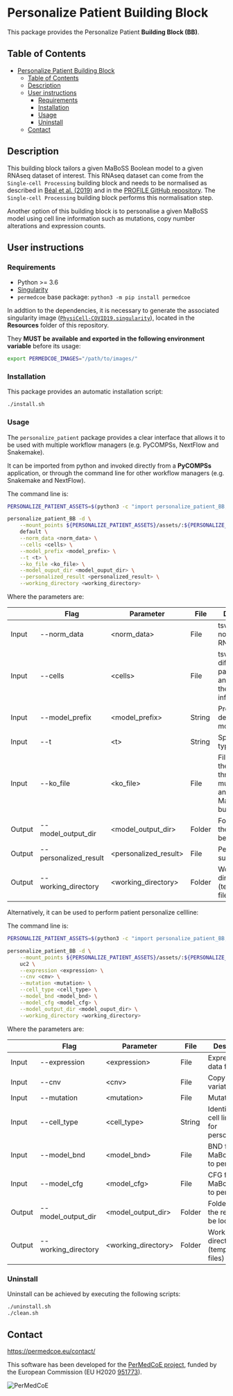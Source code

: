 # Personalize Patient Building Block

This package provides the Personalize Patient **Building Block (BB)**.

## Table of Contents

- [Personalize Patient Building Block](#personalize-patient-building-block)
  - [Table of Contents](#table-of-contents)
  - [Description](#description)
  - [User instructions](#user-instructions)
    - [Requirements](#requirements)
    - [Installation](#installation)
    - [Usage](#usage)
    - [Uninstall](#uninstall)
  - [Contact](#contact)

## Description

This building block tailors a given MaBoSS Boolean model to a given RNAseq dataset of interest.
This RNAseq dataset can come from the `Single-cell Processing` building block and needs to be normalised as described in [Béal et al. (2019)](https://www.frontiersin.org/articles/10.3389/fphys.2018.01965/full?field=&journalName=Frontiers_in_Physiology&id=369984) and in the [PROFILE GitHub repository](https://github.com/sysbio-curie/PROFILE). The `Single-cell Processing` building block performs this normalisation step.

Another option of this building block is to personalise a given MaBoSS model using cell line information such as mutations, copy number alterations and expression counts.

## User instructions

### Requirements

- Python >= 3.6
- [Singularity](https://singularity.lbl.gov/docs-installation)
- `permedcoe` base package: `python3 -m pip install permedcoe`

In addtion to the dependencies, it is necessary to generate the associated
singularity image ([`PhysiCell-COVID19.singularity`](../Resources/images/PhysiCell-COVID19.singularity)),
located in the **Resources** folder of this repository.

They **MUST be available and exported in the following environment variable**
before its usage:

```bash
export PERMEDCOE_IMAGES="/path/to/images/"
```

### Installation

This package provides an automatic installation script:

```bash
./install.sh
```

### Usage

The `personalize_patient` package provides a clear interface that allows
it to be used with multiple workflow managers (e.g. PyCOMPSs, NextFlow and
Snakemake).

It can be imported from python and invoked directly from a **PyCOMPSs**
application, or through the command line for other workflow managers
(e.g. Snakemake and NextFlow).

The command line is:

```bash
PERSONALIZE_PATIENT_ASSETS=$(python3 -c "import personalize_patient_BB; import os; print(os.path.dirname(personalize_patient_BB.__file__))")

personalize_patient_BB -d \
    --mount_points ${PERSONALIZE_PATIENT_ASSETS}/assets/:${PERSONALIZE_PATIENT_ASSETS}/assets/,<working_directory>:<working_directory> \
    default \
    --norm_data <norm_data> \
    --cells <cells> \
    --model_prefix <model_prefix> \
    --t <t> \
    --ko_file <ko_file> \
    --model_ouput_dir <model_ouput_dir> \
    --personalized_result <personalized_result> \
    --working_directory <working_directory>
```

Where the parameters are:

|        | Flag                  | Parameter              | File   | Description                                                                      |
|--------|-----------------------|------------------------|--------|----------------------------------------------------------------------------------|
| Input  | --norm_data           | \<norm_data>           | File   | tsv of the normalized RNAseq data                                                |
| Input  | --cells               | \<cells>               | File   | tsv of the different patients to be analyzed with their clinical information     |
| Input  | --model_prefix        | \<model_prefix>        | String | Prefix that describes the model                                                  |
| Input  | --t                   | \<t>                   | String | Specific cell type of interest                                                   |
| Input  | --ko_file             | \<ko_file>             | File   | File result of the "High-throughput mutant analysis" (aka MaBoSS) building block |
| Output | --model_output_dir    | \<model_output_dir>    | Folder | Folder where the results will be located                                         |
| Output | --personalized_result | \<personalized_result> | File   | Personalisation summary file                                                     |
| Output | --working_directory   | \<working_directory>   | Folder | Working directory (temporary files)                                              |

Alternatively, it can be used to perform patient personalize cellline:

The command line is:

```bash
PERSONALIZE_PATIENT_ASSETS=$(python3 -c "import personalize_patient_BB; import os; print(os.path.dirname(personalize_patient_BB.__file__))")

personalize_patient_BB -d \
    --mount_points ${PERSONALIZE_PATIENT_ASSETS}/assets/:${PERSONALIZE_PATIENT_ASSETS}/assets/,<working_directory>:<working_directory> \
    uc2 \
    --expression <expression> \
    --cnv <cnv> \
    --mutation <mutation> \
    --cell_type <cell_type> \
    --model_bnd <model_bnd> \
    --model_cfg <model_cfg> \
    --model_output_dir <model_ouput_dir> \
    --working_directory <working_directory>
```

Where the parameters are:

|        | Flag                | Parameter            | File   | Description                                            |
|--------|---------------------|----------------------|--------|--------------------------------------------------------|
| Input  | --expression        | \<expression>        | File   | Expression data file                                   |
| Input  | --cnv               | \<cnv>               | File   | Copy number variation file                             |
| Input  | --mutation          | \<mutation>          | File   | Mutation file                                          |
| Input  | --cell_type         | \<cell_type>         | String | Identifier of the cell line to use for personalization |
| Input  | --model_bnd         | \<model_bnd>         | File   | BND file of the MaBoSS model to personalize            |
| Input  | --model_cfg         | \<model_cfg>         | File   | CFG file of the MaBoSS model to personalize            |
| Output | --model_output_dir  | \<model_output_dir>  | Folder | Folder where the results will be located               |
| Output | --working_directory | \<working_directory> | Folder | Working directory (temporary files)                    |


### Uninstall

Uninstall can be achieved by executing the following scripts:

```bash
./uninstall.sh
./clean.sh
```

## Contact

<https://permedcoe.eu/contact/>

This software has been developed for the [PerMedCoE project](https://permedcoe.eu/), funded by the European Commission (EU H2020 [951773](https://cordis.europa.eu/project/id/951773)).

![](https://permedcoe.eu/wp-content/uploads/2020/11/logo_1.png "PerMedCoE")
